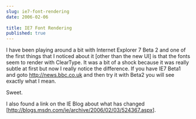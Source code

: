 ```yaml
---
slug: ie7-font-rendering
date: 2006-02-06
 
title: IE7 Font Rendering
published: true
---
```

I have been playing around a bit with Internet Explorer 7 Beta 2 and one of the first things that I noticed about it [other than the new UI] is that the fonts seem to render with ClearType.  It was a bit of a shock because it was really subtle at first but now I really notice the difference.  If you have IE7 Beta1 and goto <a href="http://news.bbc.co.uk">http://news.bbc.co.uk</a> and then try it with Beta2 you will see exactly what I mean.<p />Sweet.<p />I also found a link on the IE Blog about what has changed [<a href="http://blogs.msdn.com/ie/archive/2006/02/03/524367.aspx">http://blogs.msdn.com/ie/archive/2006/02/03/524367.aspx</a>].<p />

